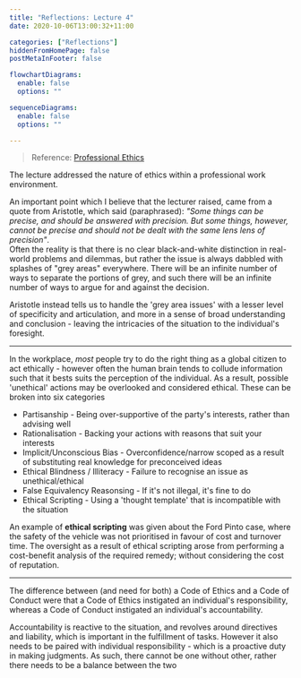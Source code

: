 ```yaml
---
title: "Reflections: Lecture 4"
date: 2020-10-06T13:00:32+11:00

categories: ["Reflections"]
hiddenFromHomePage: false
postMetaInFooter: false

flowchartDiagrams:
  enable: false
  options: ""

sequenceDiagrams: 
  enable: false
  options: ""

---
```


> Reference: [Professional Ethics](../../lectures/professional-ethics/)

The lecture addressed the nature of ethics within a professional work environment.

An important point which I believe that the lecturer raised, came from a quote from Aristotle, which said (paraphrased): _"Some things can be precise, and should be answered with precision. But some things, however, cannot be precise and should not be dealt with the same lens lens of precision"_.  
Often the reality is that there is no clear black-and-white distinction in real-world problems and dilemmas, but rather the issue is always dabbled with splashes of "grey areas" everywhere. There will be an infinite number of ways to separate the portions of grey, and such there will be an infinite number of ways to argue for and against the decision.

Aristotle instead tells us to handle the 'grey area issues' with a lesser level of specificity and articulation, and more in a sense of broad understanding and conclusion - leaving the intricacies of the situation to the individual's foresight.

---

In the workplace, _most_ people try to do the right thing as a global citizen to act ethically - however often the human brain tends to collude information such that it bests suits the perception of the individual. As a result, possible 'unethical' actions may be overlooked and considered ethical. These can be broken into six categories

* Partisanship - Being over-supportive of the party's interests, rather than advising well
* Rationalisation - Backing your actions with reasons that suit your interests
* Implicit/Unconscious Bias - Overconfidence/narrow scoped as a result of substituting real knowledge for preconceived ideas
* Ethical Blindness / Illiteracy - Failure to recognise an issue as unethical/ethical
* False Equivalency Reasonsing - If it's not illegal, it's fine to do
* Ethical Scripting - Using a 'thought template' that is incompatible with the situation

An example of **ethical scripting** was given about the Ford Pinto case, where the safety of the vehicle was not prioritised in favour of cost and turnover time. The oversight as a result of ethical scripting arose from performing a cost-benefit analysis of the required remedy; without considering the cost of reputation.

---

The difference between (and need for both) a Code of Ethics and a Code of Conduct were that a Code of Ethics instigated an individual's responsibility, whereas a Code of Conduct instigated an individual's accountability.

Accountability is reactive to the situation, and revolves around directives and liability, which is important in the fulfillment of tasks. However it also needs to be paired with individual responsibility - which is a proactive duty in making judgments. As such, there cannot be one without other, rather there needs to be a balance between the two

